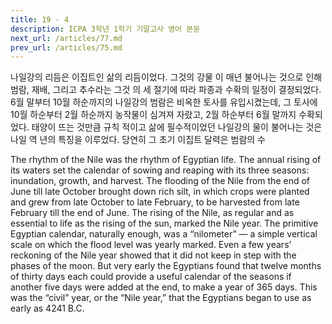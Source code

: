 ```yaml
---
title: 19 - 4
description: ICPA 3학년 1학기 기말고사 영어 본문
next_url: /articles/77.md
prev_url: /articles/75.md
---
```


나일강의 리듬은 이집트인 삶의 리듬이었다. 그것의 강물 이 매년 불어나는 것으로 인해 범람, 재배, 그리고 추수라는 그것 의 세 절기에 따라 파종과 수확의 일정이 결정되었다. 6월 말부터 10월 하순까지의 나일강의 범람은 비옥한 토사를 유입시켰는데, 그 토사에 10월 하순부터 2월 하순까지 농작물이 심겨져 자랐고, 2월 하순부터 6월 말까지 수확되었다. 태양이 뜨는 것만큼 규칙 적이고 삶에 필수적이었던 나일강의 물이 불어나는 것은 나일 역 년의 특징을 이루었다. 당연히 그 초기 이집트 달력은 범람의 수

The rhythm of the Nile was the rhythm of Egyptian life. The annual rising of its waters set the calendar of sowing and reaping with its three seasons: inundation, growth, and harvest. The flooding of the Nile from the end of June till late October brought down rich silt, in which crops were planted and grew from late October to late February, to be harvested from late February till the end of June. The rising of the Nile, as regular and as essential to life as the rising of the sun, marked the Nile year. The primitive Egyptian calendar, naturally enough, was a “nilometer” — a simple vertical scale on which the flood level was yearly marked. Even a few years’ reckoning of the Nile year showed that it did not keep in step with the phases of the moon. But very early the Egyptians found that twelve months of thirty days each could provide a useful calendar of the seasons if another five days were added at the end, to make a year of 365 days. This was the “civil” year, or the “Nile year,” that the Egyptians began to use as early as 4241 B.C.

